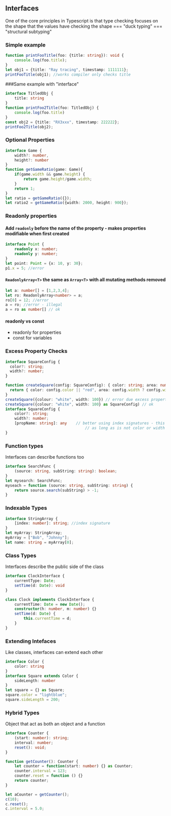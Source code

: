 ## Interfaces
 One of the core principles in Typescript is that type checking focuses on the shape that the values have
 checking the shape === "duck typing" === "structural subtyping"


### Simple example
```typescript
function printFooTitle(foo: {title: string}): void {
    console.log(foo.title);
}
let obj1 = {title: "Ray tracing", timestamp: 1111111};
printFooTitle(obj1); //works compiler only checks title
```
###Same example with "interface"
```typescript
interface TitledObj {
    title: string
}
function printFoo2Title(foo: TitledObj) {
    console.log(foo.title)
}
const obj2 = {title: "RX3xxx", timestamp: 222222};
printFoo2Title(obj2);
```

### Optional Properties
```typescript
interface Game {
    width?: number,
    height?: number
}
function getGameRatio(game: Game){
    if(game.width && game.height) {
        return game.height/game.width;
    }
    return 1;
}
let ratio = getGameRatio({});
let ratio2 = getGameRatio({width: 2000, height: 900});
```

### Readonly properties
#### Add `readonly` before the name of the property - makes properties modifiable when first created
```typescript
interface Point {
    readonly x: number;
    readonly y: number;
}
let point: Point = {x: 10, y: 30};
p1.x = 5; //error
```
#### `ReadonlyArray<T>` the same as `Array<T>` with all mutating methods removed
```typescript
let a: number[] = [1,2,3,4];
let ro: ReadonlyArray<number> = a;
ro[0] = 12; //error
a = ro; //error - illegal
a = ro as number[] // ok 
``` 

#### readonly vs const
- readonly for properties
- const for variables


### Excess Property Checks
```typescript
interface SquareConfig {
  color?: string;
  width?: number;
}

function createSquare(config: SquareConfig): { color: string; area: number } {
  return { color: config.color || "red", area: config.width ? config.width*config.width : 20 };
}
createSquare({colour: "white", width: 100}) // error due excess property checking 
createSquare({colour: "white", width: 100} as SquareConfig) // ok 
interface SquareConfig {
    color?: string;
    width?: number;
    [propName: string]: any    // better using index signatures - this says SquareConfig can have as many properties as wanted
                                   // as long as is not color or width the type doesn't matter
} 
```

### Function types
Interfaces can describe functions too
```typescript
interface SearchFunc {
    (source: string, subString: string): boolean;
}
let mysearch: SearchFunc;
myseach = function (source: string, subString: string) {
    return source.search(subString) > -1;
}
```

### Indexable Types
```typescript
interface StringArray {
    [index: number]: string; //index signature
}
let myArray: StringArray;
myArray = ["Bob", "Johnny"];
let name: string = myArray[0];
```

### Class Types
Interfaces describe the public side of the class
```typescript
interface ClockInterface {
    currentType: Date;
    setTime(d: Date): void
}

class Clock implements ClockInterface {
    currentTime: Date = new Date();
    constructor(h: number, m: number) {}
    setTime(d: Date) {
        this.currentTime = d;
    }
}
```

### Extending Intefaces
Like classes, interfaces can extend each other
```typescript
interface Color {
    color: string
}
interface Square extends Color {
    sideLength: number
}
let square = {} as Square;
square.color = "lightblue";
square.sideLength = 200;
```

### Hybrid Types
Object that act as both an object and a function
```typescript
interface Counter {
    (start: number): string;
    interval: number;
    reset(): void;
}

function getCounter(): Counter {
    let counter = function(start: number) {} as Counter;
    counter.interval = 123;
    counter.reset = function () {}
    return counter;
}

let aCounter = getCounter();
c(10);
c.reset();
c.interval = 5.0;
```
